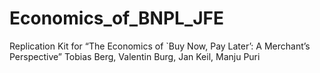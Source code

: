 # Economics_of_BNPL_JFE

Replication Kit for “The Economics of `Buy Now, Pay Later’: A Merchant’s Perspective”
Tobias Berg, Valentin Burg, Jan Keil, Manju Puri
